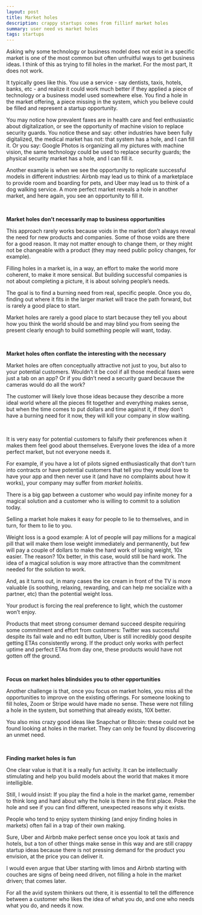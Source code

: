 ```yaml
---
layout: post
title: Market holes
description: crappy startups comes from fillinf market holes
summary: user need vs market holes
tags: startups
---
```



Asking why some technology or business model does not exist in a specific market is one of the most common but often unfruitful ways to get business ideas. I think of this as trying to fill holes in the market. For the most part, It does not work. 

It typically goes like this. You use a service - say dentists, taxis, hotels, banks, etc - and realize it could work much better if they applied a piece of technology or a business model used somewhere else. You find a hole in the market offering, a piece missing in the system, which you believe could be filled and represent a startup opportunity.

 You may notice how prevalent faxes are in health care and feel enthusiastic about digitalization, or see the opportunity of machine vision to replace security guards. You notice these and say: other industries have been fully digitalized, the medical market has not: that system has a hole, and I can fill it. Or you say: Google Photos is organizing all my pictures with machine vision, the same technology could be used to replace security guards; the physical security market has a hole, and I can fill it.

Another example is when we see the opportunity to replicate successful models in different industries: Airbnb may lead us to think of a marketplace to provide room and boarding for pets, and Uber may lead us to think of a dog walking service. A more perfect market reveals a hole in another market, and here again, you see an opportunity to fill it.

&nbsp;  


**Market holes don’t necessarily map to business opportunities**

This approach rarely works because voids in the market don’t always reveal the need for new products and companies. Some of those voids are there for a good reason. It may not matter enough to change them, or they might not be changeable with a product (they may need public policy changes, for example). 

Filling holes in a market is, in a way, an effort to make the world more coherent, to make it more sensical. But building successful companies is not about completing a picture, it is about solving people’s needs. 

The goal is to find a burning need from real, specific people. Once you do, finding out where it fits in the larger market will trace the path forward, but is rarely a good place to start. 

Market holes are rarely a good place to start because they tell you about how you think the world should be and may blind you from seeing the present clearly enough to build something people will want, today.

&nbsp;  



**Market holes often conflate the interesting with the necessary**

Market holes are often conceptually attractive not just to you, but also to your potential customers. Wouldn’t it be cool if all those medical faxes were just a tab on an app? Or if you didn’t need a security guard because the cameras would do all the work? 

The customer will likely love those ideas because they describe a more ideal world where all the pieces fit together and everything makes sense, but when the time comes to put dollars and time against it, if they don’t have a burning need for it now, they will kill your company in slow waiting. 

&nbsp;  

 

It is very easy for potential customers to falsify their preferences when it makes them feel good about themselves. Everyone loves the idea of a more perfect market, but not everyone needs it. 

For example, if you have a lot of pilots signed enthusiastically that don’t turn into contracts or have potential customers that tell you they would love to have your app and then never use it (and have no complaints about how it works), your company may suffer from _market holeitis_.  


There is a big gap between a customer who would pay infinite money for a magical solution and a customer who is willing to commit to a solution today. 

Selling a market hole makes it easy for people to lie to themselves, and in turn, for them to lie to you.

Weight loss is a good example: A lot of people will pay millions for a magical pill that will make them lose weight immediately and permanently, but few will pay a couple of dollars to make the hard work of losing weight, 10x easier. The reason? 10x better, in this case, would still be hard work. The idea of a magical solution is way more attractive than the commitment needed for the solution to work. 

And, as it turns out, in many cases the ice cream in front of the TV is more valuable (is soothing, relaxing, rewarding, and can help me socialize with a partner, etc) than the potential weight loss. 

Your product is forcing the real preference to light, which the customer won’t enjoy. 

Products that meet strong consumer demand succeed despite requiring some commitment and effort from customers: Twitter was successful despite its fail wale and no edit button, Uber is still incredibly good despite getting ETAs consistently wrong. If the product only works with perfect uptime and perfect ETAs from day one, these products would have not gotten off the ground.

&nbsp;  


**Focus on market holes blindsides you to other opportunities**

Another challenge is that, once you focus on market holes, you miss all the opportunities to improve on the existing offerings. For someone looking to fill holes, Zoom or Stripe would have made no sense. These were not filling a hole in the system, but something that already exists, 10X better.

You also miss crazy good ideas like Snapchat or  Bitcoin: these could not be found looking at holes in the market. They can only be found by discovering an unmet need.

&nbsp;  


**Finding market holes is fun**

One clear value is that it is a really fun activity. It can be intellectually stimulating and help you build models about the world that makes it more intelligible.

Still, I would insist:  If you play the find a hole in the market game, remember to think long and hard about why the hole is there in the first place. Poke the hole and see if you can find different, unexpected reasons why it exists.

People who tend to enjoy system thinking (and enjoy finding holes in markets) often fail in a  trap of their own making. 

Sure, Uber and Airbnb make perfect sense once you look at taxis and hotels, but a ton of other things make sense in this way and are still crappy startup ideas because there is not pressing demand for the product you envision, at the price you can deliver it. 

I would even argue that Uber starting with limos and Airbnb starting with couches are signs of being need driven, not filling a hole in the market driven; that comes later. 

For all the avid system thinkers out there, it is essential to tell the difference between a customer who likes the idea of what you do, and one who needs what you do, and needs it now. 
